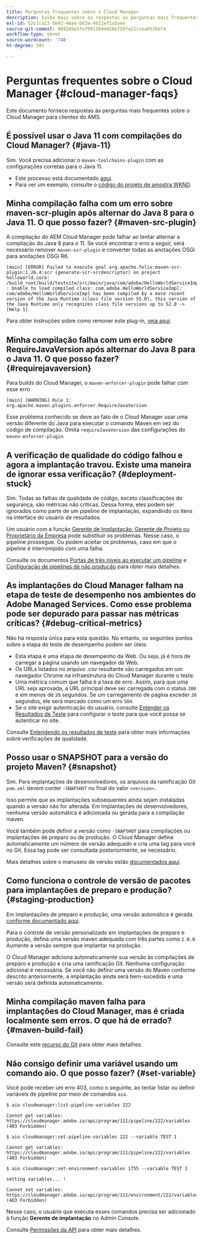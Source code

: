 ```yaml
---
title: Perguntas frequentes sobre o Cloud Manager
description: Saiba mais sobre as respostas às perguntas mais frequentes sobre o Cloud Manager para clientes do AMS.
exl-id: 52c1ca23-5b42-4eae-b63a-4b22ef1a5aee
source-git-commit: 984269e5fe70913644d26e759fa21ccea0536bf4
workflow-type: tm+mt
source-wordcount: '748'
ht-degree: 50%

---
```



# Perguntas frequentes sobre o Cloud Manager {#cloud-manager-faqs}

Este documento fornece respostas às perguntas mais frequentes sobre o Cloud Manager para clientes do AMS.

## É possível usar o Java 11 com compilações do Cloud Manager? {#java-11}

Sim. Você precisa adicionar o `maven-toolchains-plugin` com as configurações corretas para o Java 11.

* Este processo está documentado [aqui](/help/getting-started/using-the-wizard.md).
* Para ver um exemplo, consulte o [código do projeto de amostra WKND](https://github.com/adobe/aem-guides-wknd/commit/6cb5238cb6b932735dcf91b21b0d835ae3a7fe75).

## Minha compilação falha com um erro sobre maven-scr-plugin após alternar do Java 8 para o Java 11. O que posso fazer? {#maven-src-plugin}

A compilação do AEM Cloud Manager pode falhar ao tentar alternar a compilação do Java 8 para o 11. Se você encontrar o erro a seguir, será necessário remover `maven-scr-plugin` e converter todas as anotações OSGi para anotações OSGi R6.

```text
[main] [ERROR] Failed to execute goal org.apache.felix:maven-scr-plugin:1.26.4:scr (generate-scr-scrdescriptor) on project helloworld.core: /build_root/build/testsite/src/main/java/com/adobe/HelloWorldServiceImpl.java : Unable to load compiled class: com.adobe.HelloWorldServiceImpl: com/adobe/HelloWorldServiceImpl has been compiled by a more recent version of the Java Runtime (class file version 55.0), this version of the Java Runtime only recognizes class file versions up to 52.0 -> [Help 1]
```

Para obter instruções sobre como remover este plug-in, [veja aqui](https://cqdump.joerghoh.de/2019/01/03/from-scr-annotations-to-osgi-annotations/).

## Minha compilação falha com um erro sobre RequireJavaVersion após alternar do Java 8 para o Java 11. O que posso fazer? {#requirejavaversion}

Para builds do Cloud Manager, o `maven-enforcer-plugin` pode falhar com esse erro

```text
[main] [WARNING] Rule 1: org.apache.maven.plugins.enforcer.RequireJavaVersion
```

Esse problema conhecido se deve ao fato de o Cloud Manager usar uma versão diferente do Java para executar o comando Maven em vez do código de compilação. Omita `requireJavaVersion` das configurações do `maven-enforcer-plugin`.

## A verificação de qualidade do código falhou e agora a implantação travou. Existe uma maneira de ignorar essa verificação? {#deployment-stuck}

Sim. Todas as falhas de qualidade de código, exceto classificações de segurança, são métricas não críticas. Dessa forma, eles podem ser ignorados como parte de um pipeline de implantação, expandindo os itens na interface do usuário de resultados.

Um usuário com a função [Gerente de Implantação, Gerente de Projeto ou Proprietário da Empresa](/help/requirements/users-and-roles.md#role-definitions) pode substituir os problemas. Nesse caso, o pipeline prossegue. Ou podem aceitar os problemas, caso em que o pipeline é interrompido com uma falha.

Consulte os documentos [Portas de três níveis ao executar um pipeline](/help/using/code-quality-testing.md#three-tier-gates-while-running-a-pipeline) e [Configuração de pipelines de não produção](/help/using/non-production-pipelines.md#understanding-the-flow) para obter mais detalhes.

## As implantações do Cloud Manager falham na etapa de teste de desempenho nos ambientes do Adobe Managed Services. Como esse problema pode ser depurado para passar nas métricas críticas? {#debug-critical-metrics}

Não há resposta única para esta questão. No entanto, os seguintes pontos sobre a etapa do teste de desempenho podem ser úteis:

* Esta etapa é uma etapa de desempenho da Web. Ou seja, já é hora de carregar a página usando um navegador da Web.
* Os URLs listados no arquivo .csv resultante são carregados em um navegador Chrome na infraestrutura do Cloud Manager durante o teste.
* Uma métrica comum que falha é a taxa de erro. Assim, para que uma URL seja aprovada, a URL principal deve ser carregada com o status `200` e em menos de `20` segundos. Se um carregamento de página exceder `20` segundos, ele será marcado como um erro `504`.
* Se o site exigir autenticação do usuário, consulte [Entender os Resultados de Teste](/help/using/code-quality-testing.md#authenticated-performance-testing) para configurar o teste para que você possa se autenticar no site.

Consulte [Entendendo os resultados de teste](/help/using/code-quality-testing.md) para obter mais informações sobre verificações de qualidade.

## Posso usar o SNAPSHOT para a versão do projeto Maven? {#snapshot}

Sim. Para implantações de desenvolvedores, os arquivos da ramificação Git `pom.xml` devem conter `-SNAPSHOT` no final do valor `<version>`.

Isso permite que as implantações subsequentes ainda sejam instaladas quando a versão não for alterada. Em implantações de desenvolvedores, nenhuma versão automática é adicionada ou gerada para a compilação maven.

Você também pode definir a versão como `-SNAPSHOT` para compilações ou implantações de preparo ou de produção. O Cloud Manager define automaticamente um número de versão adequado e cria uma tag para você no Git. Essa tag pode ser consultada posteriormente, se necessário.

Mais detalhes sobre o manuseio de versão estão [documentados aqui](https://experienceleague.adobe.com/en/docs/experience-manager-cloud-service/content/implementing/using-cloud-manager/managing-code/project-version-handling).

## Como funciona o controle de versão de pacotes para implantações de preparo e produção? {#staging-production}

Em implantações de preparo e produção, uma versão automática é gerada [conforme documentado aqui](/help/managing-code/maven-project-version.md).

Para o controle de versão personalizado em implantações de preparo e produção, defina uma versão maven adequada com três partes como `1.0.0`. Aumente a versão sempre que implantar na produção.

O Cloud Manager adiciona automaticamente sua versão às compilações de preparo e produção e cria uma ramificação Git. Nenhuma configuração adicional é necessária. Se você não definir uma versão do Maven conforme descrito anteriormente, a implantação ainda será bem-sucedida e uma versão será definida automaticamente.

## Minha compilação maven falha para implantações do Cloud Manager, mas é criada localmente sem erros. O que há de errado? {#maven-build-fail}

Consulte este [recurso do Git](https://github.com/cqsupport/cloud-manager/blob/main/cm-build-step-fails.md) para obter mais detalhes.

## Não consigo definir uma variável usando um comando aio. O que posso fazer? {#set-variable}

Você pode receber um erro 403, como o seguinte, ao tentar listar ou definir variáveis de pipeline por meio de comandos `aio`.

```shell
$ aio cloudmanager:list-pipeline-variables 222

Cannot get variables: https://cloudmanager.adobe.io/api/program/111/pipeline/222/variables (403 Forbidden)

$ aio cloudmanager:set-pipeline-variables 222 --variable TEST 1

Cannot get variables: https://cloudmanager.adobe.io/api/program/111/pipeline/222/variables (403 Forbidden)

$ aio cloudmanager:set-environment-variables 1755 --variable TEST 1

setting variables... !

Cannot set variables: https://cloudmanager.adobe.io/api/program/111/environment/222/variables (403 Forbidden)
```

Nesse caso, o usuário que executa esses comandos precisa ser adicionado à função **Gerente de implantação** no Admin Console.

Consulte [Permissões da API](https://developer.adobe.com/experience-cloud/cloud-manager/guides/getting-started/permissions/) para obter mais detalhes.
